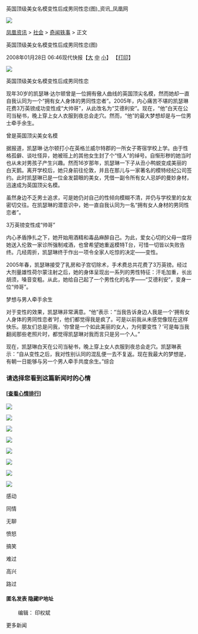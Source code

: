 英国顶级美女名模变性后成男同性恋(图)\_资讯\_凤凰网

[![](http://img.ifeng.com/tres/pub_res/image/singlepage_v3/logo_news.gif)](http://news.ifeng.com)

[凤凰资讯](http://news.ifeng.com/) > [社会](http://news.ifeng.com/society/) > [奇闻轶事](http://news.ifeng.com/society/4/) > 正文

英国顶级美女名模变性后成男同性恋(图)

2008年01月28日 06:46现代快报【[大](javascript:zoomDoc\(16\);) [中](javascript:zoomDoc\(14\);) [小](javascript:zoomDoc\(12\);)】 【[打印](#)】

![](http://img.ifeng.com/res/200801/0128_305736.jpg)

英国顶级美女名模变性后成男同性恋

现年30岁的凯瑟琳·达尔顿曾是一位拥有傲人曲线的英国顶尖名模，然而她却一直自我认同为一个“拥有女人身体的男同性恋者”。2005年，内心痛苦不堪的凯瑟琳花费3万英镑成功变性成“大帅哥”，从此改名为“艾德利安”。现在，“他”白天在公司当秘书，晚上穿上女人衣服到夜总会走穴。然而，“他”的最大梦想却是与一位男士牵手余生。

曾是英国顶尖美女名模

据报道，凯瑟琳·达尔顿打小在英格兰威尔特郡的一所女子寄宿学校上学。由于性格孤僻、谈吐怪异，她被班上的其他女生封了个“怪人”的绰号。自惭形秽的她当时也从未对男孩子产生兴趣。然而16岁那年，凯瑟琳一下子从丑小鸭蜕变成美丽的白天鹅。离开学校后，她只身前往伦敦，并且在那儿与一家著名的模特经纪公司签约。此时凯瑟琳已是一位金发碧眼的美女，凭借一副令所有女人忌妒的曼妙身材，迅速成为英国顶尖名模。

虽然身边不乏男士追求，可是她仍对自己的性倾向模糊不清，并仍与学校里的女友密切交往。在凯瑟琳的潜意识中，她一直自我认同为一名“拥有女人身材的男同性恋者”。

3万英镑变性成“帅哥”

内心矛盾挣扎之下，她开始用酒精和毒品麻醉自己。为此，爱女心切的父母一度将她送入伦敦一家诊所强制戒酒，也曾希望她重返模特T台，可惜一切皆以失败告终。几经周折，凯瑟琳终于作出一项令全家人吃惊的决定——变性。

2005年春，凯瑟琳接受了乳房和子宫切除术，手术费总共花费了3万英镑。经过大剂量雄性荷尔蒙注射之后，她的身体呈现出一系列的男性特征：汗毛加重，长出胡须，嗓音变粗。从此，她给自己起了一个男性化的名字——“艾德利安”，变身一位“帅哥”。

梦想与男人牵手余生

对于变性的效果，凯瑟琳非常满意。“他”表示：“当我告诉身边人我是一个‘拥有女人身体的男同性恋者’时，他们都觉得我是疯了。可是以前我从未感觉像现在这样快乐。朋友们总是问我，‘你曾是一个如此美丽的女人，为何要变性？’可是每当我翻阅那些老照片时，都觉得凯瑟琳对我而言只是另一个人。”

现在，凯瑟琳白天在公司当秘书，晚上穿上女人衣服到夜总会走穴。凯瑟琳表示：“自从变性之后，我对性别认同的混乱便一去不复返。现在我最大的梦想是，有朝一日能够与另一个男人牵手共度余生。”综合

### 请选择您看到这篇新闻时的心情

#### \[[查看心情排行](http://cmt.ifeng.com/leaveword/mood/mood_rank.jsp)\]

![](http://img.ifeng.com/tres/appres/images/mood/motion_01.gif)

![](http://img.ifeng.com/tres/appres/images/mood/motion_02.gif)

![](http://img.ifeng.com/tres/appres/images/mood/motion_03.gif)

![](http://img.ifeng.com/tres/appres/images/mood/motion_04.gif)

![](http://img.ifeng.com/tres/appres/images/mood/motion_05.gif)

![](http://img.ifeng.com/tres/appres/images/mood/motion_06.gif)

![](http://img.ifeng.com/tres/appres/images/mood/motion_07.gif)

![](http://img.ifeng.com/tres/appres/images/mood/motion_08.gif)

感动

同情

无聊

愤怒

搞笑

难过

高兴

路过

#### 匿名发表 隐藏IP地址

　　 编辑： 印权斌

更多新闻